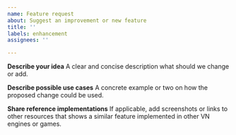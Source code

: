 ```yaml
---
name: Feature request
about: Suggest an improvement or new feature
title: ''
labels: enhancement
assignees: ''

---
```


**Describe your idea**
A clear and concise description what should we change or add.

**Describe possible use cases**
A concrete example or two on how the proposed change could be used.

**Share reference implementations**
If applicable, add screenshots or links to other resources that shows a similar feature implemented in other VN engines or games.
